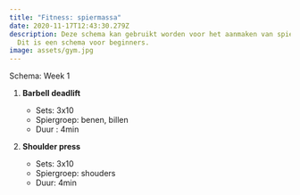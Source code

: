 ```yaml
---
title: "Fitness: spiermassa"
date: 2020-11-17T12:43:30.279Z
description: Deze schema kan gebruikt worden voor het aanmaken van spiermassa.
  Dit is een schema voor beginners.
image: assets/gym.jpg
---
```

Schema: Week 1

1. **Barbell deadlift**

   * Sets: 3x10
   * Spiergroep: benen, billen
   * Duur : 4min
2. **Shoulder press**

   * Sets: 3x10
   * Spiergroep: shouders
   * Duur: 4min
